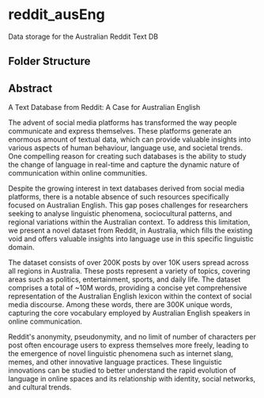 # reddit_ausEng
Data storage for the Australian Reddit Text DB

## Folder Structure

## Abstract
A Text Database from Reddit: A Case for Australian English

The advent of social media platforms has transformed the way people communicate and express themselves. These platforms generate an enormous amount of textual data, which can provide valuable insights into various aspects of human behaviour, language use, and societal trends. One compelling reason for creating such databases is the ability to study the change of language in real-time and capture the dynamic nature of communication within online communities.

Despite the growing interest in text databases derived from social media platforms, there is a notable absence of such resources specifically focused on Australian English. This gap poses challenges for researchers seeking to analyse linguistic phenomena, sociocultural patterns, and regional variations within the Australian context. To address this limitation, we present a novel dataset from Reddit, in Australia, which fills the existing void and offers valuable insights into language use in this specific linguistic domain.

The dataset consists of over 200K posts by over 10K users spread across all regions in Australia. These posts represent a variety of topics, covering areas such as politics, entertainment, sports, and daily life. The dataset comprises a total of ~10M words, providing a concise yet comprehensive representation of the Australian English lexicon within the context of social media discourse. Among these words, there are 300K unique words, capturing the core vocabulary employed by Australian English speakers in online communication.

Reddit's anonymity, pseudonymity, and no limit of number of characters per post often encourage users to express themselves more freely, leading to the emergence of novel linguistic phenomena such as internet slang, memes, and other innovative language practices. These linguistic innovations can be studied to better understand the rapid evolution of language in online spaces and its relationship with identity, social networks, and cultural trends.
